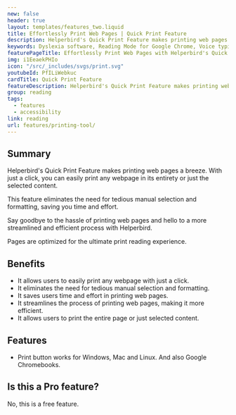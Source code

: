 ```yaml
---
new: false
header: true
layout: templates/features_two.liquid
title: Effortlessly Print Web Pages | Quick Print Feature
description: Helperbird's Quick Print Feature makes printing web pages a breeze. With just a click, you can easily print any webpage in its entirety or just the selected content. Say goodbye to the hassle of printing web pages and hello to a more streamlined and efficient process with Helperbird.
keywords: Dyslexia software, Reading Mode for Google Chrome, Voice typing for Chrome, Text to speech for Chrome, text reader, Immersive Reader, dyslexia fonts, accessibility software, dyslexia software, Helperbird for Edge, Helperbird for Firefox, Helperbird for Chrome, Opendyslexic for Chrome, OpenDyslexic
featurePageTitle: Effortlessly Print Web Pages with Helperbird's Quick Print Feature
img: i1EeaekPHIo
icon: "/src/_includes/svgs/print.svg"
youtubeId: PfILiWebkuc
cardTitle: Quick Print Feature
featureDescription: Helperbird's Quick Print Feature makes printing web pages a breeze. With just a click, you can easily print any webpage in its entirety or just the selected content. Say goodbye to the hassle of printing web pages and hello to a more streamlined and efficient process with Helperbird.
group: reading
tags: 
  - features
  - accessibility
link: reading
url: features/printing-tool/
---
```



## Summary
Helperbird's Quick Print Feature makes printing web pages a breeze. With just a click, you can easily print any webpage in its entirety or just the selected content. 

This feature eliminates the need for tedious manual selection and formatting, saving you time and effort. 

Say goodbye to the hassle of printing web pages and hello to a more streamlined and efficient process with Helperbird.

Pages are optimized for the ultimate print reading experience.


## Benefits

- It allows users to easily print any webpage with just a click.
- It eliminates the need for tedious manual selection and formatting.
- It saves users time and effort in printing web pages.
- It streamlines the process of printing web pages, making it more efficient.
- It allows users to print the entire page or just selected content.

## Features

- Print button works for Windows, Mac and Linux. And also Google Chromebooks.

## Is this a Pro feature?
No, this is a free feature.
































